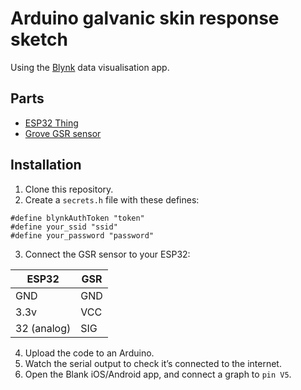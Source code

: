 # Arduino galvanic skin response sketch

Using the [Blynk](http://www.blynk.cc) data visualisation app.

## Parts

* [ESP32 Thing](https://www.sparkfun.com/products/13907)
* [Grove GSR sensor](http://wiki.seeed.cc/Grove-GSR_Sensor/)

## Installation

1. Clone this repository.
2. Create a `secrets.h` file with these defines:
```Arduino
#define blynkAuthToken "token"
#define your_ssid "ssid"
#define your_password "password"
```
3. Connect the GSR sensor to your ESP32:

**ESP32** | **GSR**
--- | ---
GND | GND
3.3v | VCC
32 (analog) | SIG

4. Upload the code to an Arduino.
5. Watch the serial output to check it’s connected to the internet.
6. Open the Blank iOS/Android app, and connect a graph to `pin V5`.